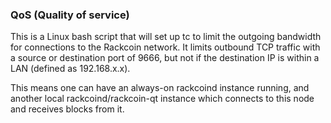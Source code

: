 ### QoS (Quality of service) ###

This is a Linux bash script that will set up tc to limit the outgoing bandwidth for connections to the Rackcoin network. It limits outbound TCP traffic with a source or destination port of 9666, but not if the destination IP is within a LAN (defined as 192.168.x.x).

This means one can have an always-on rackcoind instance running, and another local rackcoind/rackcoin-qt instance which connects to this node and receives blocks from it.

